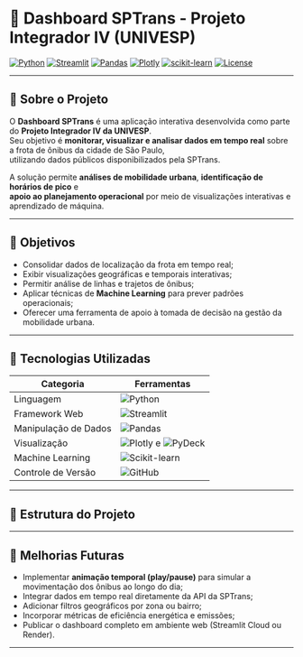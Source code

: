 # 🚌 Dashboard SPTrans - Projeto Integrador IV (UNIVESP)

[![Python](https://img.shields.io/badge/Python-3.11-blue.svg)](https://www.python.org/)
[![Streamlit](https://img.shields.io/badge/Streamlit-1.38-red.svg)](https://streamlit.io/)
[![Pandas](https://img.shields.io/badge/Pandas-2.2.2-yellow.svg)](https://pandas.pydata.org/)
[![Plotly](https://img.shields.io/badge/Plotly-5.22.0-lightblue.svg)](https://plotly.com/)
[![scikit-learn](https://img.shields.io/badge/Scikit--Learn-1.5.1-orange.svg)](https://scikit-learn.org/)
[![License](https://img.shields.io/badge/license-MIT-green.svg)](LICENSE)

---

## 🧭 Sobre o Projeto

O **Dashboard SPTrans** é uma aplicação interativa desenvolvida como parte do **Projeto Integrador IV da UNIVESP**.  
Seu objetivo é **monitorar, visualizar e analisar dados em tempo real** sobre a frota de ônibus da cidade de São Paulo,  
utilizando dados públicos disponibilizados pela SPTrans.

A solução permite **análises de mobilidade urbana**, **identificação de horários de pico** e  
**apoio ao planejamento operacional** por meio de visualizações interativas e aprendizado de máquina.

---

## 🎯 Objetivos

- Consolidar dados de localização da frota em tempo real;  
- Exibir visualizações geográficas e temporais interativas;  
- Permitir análise de linhas e trajetos de ônibus;  
- Aplicar técnicas de **Machine Learning** para prever padrões operacionais;  
- Oferecer uma ferramenta de apoio à tomada de decisão na gestão da mobilidade urbana.

---

## 🧰 Tecnologias Utilizadas

| Categoria | Ferramentas |
|------------|-------------|
| Linguagem | ![Python](https://img.shields.io/badge/-Python-0e1117?logo=python) |
| Framework Web | ![Streamlit](https://img.shields.io/badge/-Streamlit-ff4b4b?logo=streamlit) |
| Manipulação de Dados | ![Pandas](https://img.shields.io/badge/-Pandas-150458?logo=pandas) |
| Visualização | ![Plotly](https://img.shields.io/badge/-Plotly-3f4f75?logo=plotly) e ![PyDeck](https://img.shields.io/badge/-PyDeck-00aaff?logo=deck.gl) |
| Machine Learning | ![Scikit-learn](https://img.shields.io/badge/-Scikit--Learn-f7931e?logo=scikitlearn) |
| Controle de Versão | ![GitHub](https://img.shields.io/badge/-GitHub-181717?logo=github) |

---

## 📂 Estrutura do Projeto


---

## 🔧 Melhorias Futuras

- Implementar **animação temporal (play/pause)** para simular a movimentação dos ônibus ao longo do dia;  
- Integrar dados em tempo real diretamente da API da SPTrans;  
- Adicionar filtros geográficos por zona ou bairro;  
- Incorporar métricas de eficiência energética e emissões;  
- Publicar o dashboard completo em ambiente web (Streamlit Cloud ou Render).

---
